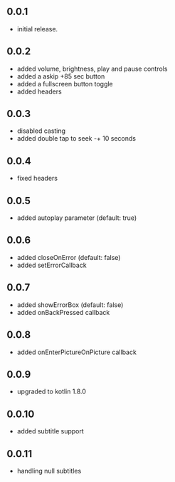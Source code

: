 ## 0.0.1

- initial release.

## 0.0.2

- added volume, brightness, play and pause controls
- added a askip +85 sec button
- added a fullscreen button toggle
- added headers

## 0.0.3

- disabled casting
- added double tap to seek -+ 10 seconds

## 0.0.4

- fixed headers

## 0.0.5

- added autoplay parameter (default: true)

## 0.0.6

- added closeOnError (default: false)
- added setErrorCallback

## 0.0.7

- added showErrorBox (default: false)
- added onBackPressed callback

## 0.0.8

- added onEnterPictureOnPicture callback

## 0.0.9

- upgraded to kotlin 1.8.0

## 0.0.10

- added subtitle support

## 0.0.11

- handling null subtitles

